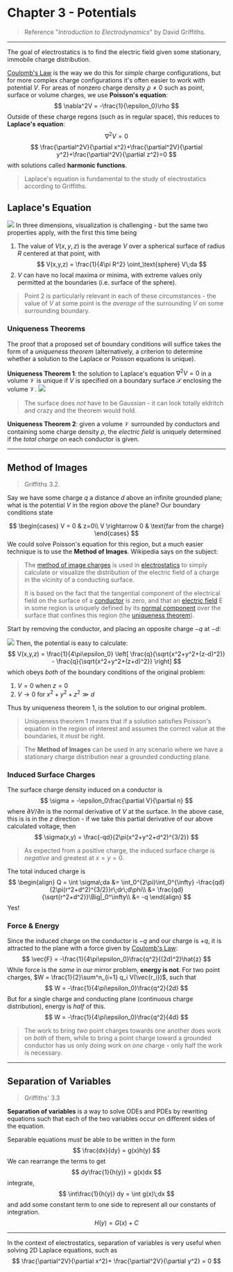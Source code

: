 # Chapter 3 - Potentials

> Reference "*Introduction to Electrodynamics*" by David Griffiths.

---

The goal of electrostatics is to find the electric field given some stationary, immobile charge distribution. 

[Coulomb's Law](chapter2.md#Coulomb's%20Law) is the way we do this for *simple* charge configurations, but for more complex charge configurations it's often easier to work with potential $V$. For areas of nonzero charge density $\rho\neq0$ such as point, surface or volume charges, we use **Poisson's equation**:
$$
\nabla^2V = -\frac{1}{\epsilon_0}\rho
$$
Outside of these charge regons (such as in regular space), this reduces to **Laplace's equation**:
$$
\nabla^2 V = 0
$$
$$
\frac{\partial^2V}{\partial x^2}+\frac{\partial^2V}{\partial y^2}+\frac{\partial^2V}{\partial z^2}=0
$$
with solutions called **harmonic functions**.

> Laplace's equation is fundamental to the study of electrostatics according to Griffiths. 

## Laplace's Equation

![](images/chapter3/laplace-vis.svg)
In three dimensions, visualization is challenging - but the same two properties apply, with the first this time being

1. The value of $V(x,y,z)$ is the average $V$ over a spherical surface of radius $R$ centered at that point, with
   $$
   V(x,y,z) = \frac{1}{4\pi R^2} \oint_\text{sphere} V\;da
   $$
2. $V$ can have no local maxima or minima, with extreme values only permitted at the boundaries (i.e. surface of the sphere).

> Point 2 is particularly relevant in each of these circumstances - the value of $V$ at some point is the *average* of the surrounding $V$ on some surrounding boundary.

### Uniqueness Theorems

The proof that a proposed set of boundary conditions will suffice takes the form of a *uniqueness theorem* (alternatively, a criterion to determine whether a solution to the Laplace or Poisson equations is unique). 

**Uniqueness Theorem 1**: the solution to Laplace's equation $\nabla^2 V=0$ in a volume $\mathcal{V}$ is unique if $V$ is specified on a boundary surface $\mathcal{S}$ enclosing the volume $\mathcal{V}$. 
![](images/chapter3/first-unique.svg)
> The surface does *not* have to be Gaussian - it can look totally eldritch and crazy and the theorem would hold.

**Uniqueness Theorem 2**: given a volume $\mathcal{V}$ surrounded by conductors and containing some charge density $\rho$, the *electric field* is uniquely determined if the *total charge* on each conductor is given. 

---

## Method of Images

> Griffiths 3.2.

Say we have some charge $q$ a distance $d$ above an infinite grounded plane; what is the potential $V$ in the region *above* the plane? Our boundary conditions state 

$$
\begin{cases}
V = 0 & z=0\\
V \rightarrow 0 & \text{far from the charge}
\end{cases}
$$
We could solve Poisson's equation for this region, but a much easier technique is to use the **Method of Images**. Wikipedia says on the subject:

> The [method of image charges](https://en.wikipedia.org/wiki/Method_of_image_charges "Method of image charges") is used in [electrostatics](https://en.wikipedia.org/wiki/Electrostatics "Electrostatics") to simply calculate or visualize the distribution of the electric field of a charge in the vicinity of a conducting surface. 
> 
> It is based on the fact that the tangential component of the electrical field on the surface of a [conductor](https://en.wikipedia.org/wiki/Electrical_conductor "Electrical conductor") is zero, and that an [electric field](https://en.wikipedia.org/wiki/Electric_field "Electric field") E in some region is uniquely defined by its [normal component](https://en.wikipedia.org/wiki/Normal_component "Normal component") over the surface that confines this region (the [uniqueness theorem](https://en.wikipedia.org/wiki/Uniqueness_theorem_for_Poisson%27s_equation)).

Start by removing the conductor, and placing an opposite charge $-q$ at $-d$:

![](images/chapter3/method-images.svg)
Then, the potential is easy to calculate:
$$
V(x,y,z) = \frac{1}{4\pi\epsilon_0} \left[ \frac{q}{\sqrt{x^2+y^2+(z-d)^2}} - \frac{q}{\sqrt{x^2+y^2+(z+d)^2}} \right]
$$
which obeys *both* of the boundary conditions of the original problem:

1. $V=0$ when $z=0$
2. $V\rightarrow 0$ for $x^2+y^2+z^2\gg d$ 

Thus by uniqueness theorem 1, is the solution to our original problem. 

> Uniqueness theorem 1 means that if a solution satisfies Poisson's equation in the region of interest and assumes the correct value at the boundaries, it *must* be right.

> The **Method of Images** can be used in any scenario where we have a stationary charge distribution near a grounded conducting plane. 

### Induced Surface Charges

The surface charge density induced on a conductor is 
$$
\sigma = -\epsilon_0\frac{\partial V}{\partial n}
$$
where $\partial V/\partial n$ is the normal derivative of $V$ at the surface. In the above case, this is is in the $z$ direction - if we take this partial derivative of our above calculated voltage, then
$$
\sigma(x,y) = \frac{-qd}{2\pi(x^2+y^2+d^2)^{3/2}}
$$
> As expected from a positive charge, the induced surface charge is *negative* and greatest at $x=y=0$. 

The total induced charge is
$$
\begin{align}
	Q = \int \sigma\;da &= \int_0^{2\pi}\int_0^{\infty} -\frac{qd}{2\pi(r^2+d^2)^{3/2}}r\;dr\;d\phi\\
	&= \frac{qd}{\sqrt{r^2+d^2}}\Big|_0^\infty\\
	&= -q
\end{align}
$$
Yes!

### Force & Energy

Since the induced charge on the conductor is $-q$ and our charge is $+q$, it is attracted to the plane with a force given by [Coulomb's Law](chapter2.md#Coulomb's%20Law):
$$
\vec{F} = -\frac{1}{4\pi\epsilon_0}\frac{q^2}{(2d)^2}\hat{z}
$$
While force is the *same* in our mirror problem, **energy is not**. For two point charges, $W = \frac{1}{2}\sum^n_{i=1} q_i V(\vec{r_i})$, such that
$$
W = -\frac{1}{4\pi\epsilon_0}\frac{q^2}{2d}
$$
But for a single charge and conducting plane (continuous charge distribution), energy is *half* of this.
$$
W = -\frac{1}{4\pi\epsilon_0}\frac{q^2}{4d}
$$
> The work to bring *two* point charges towards one another does work on *both* of them, while to bring a point charge toward a grounded conductor has us only doing work on *one* charge - only half the work is necessary.

---

## Separation of Variables

> Griffiths' 3.3

**Separation of variables** is a way to solve ODEs and PDEs by rewriting equations such that each of the two variables occur on different sides of the equation.

Separable equations *must* be able to be written in the form
$$
\frac{dx}{dy} = g(x)h(y)
$$
We can rearrange the terms to get
$$
dy\frac{1}{h(y)} = g(x)dx
$$
integrate,
$$
\int\frac{1}{h(y)} dy = \int g(x)\;dx
$$
and add some constant term to one side to represent all our constants of integration.
$$
H(y) = G(x)+C
$$

---

In the context of electrostatics, separation of variables is very useful when solving 2D Laplace equations, such as 
$$
\frac{\partial^2V}{\partial x^2}+ \frac{\partial^2V}{\partial y^2} = 0
$$
